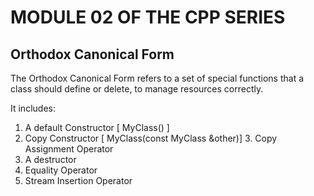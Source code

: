 # MODULE 02 OF THE CPP SERIES

## Orthodox Canonical Form

The	Orthodox Canonical Form refers to a set of special functions that a class should define or delete, to manage resources correctly.

It includes:
1.	A default Constructor		[ MyClass() ]
2.	Copy Constructor			[ MyClass(const MyClass &other)]
	3.	Copy Assignment Operator	
4.	A destructor
5.	Equality Operator
6.	Stream Insertion Operator
